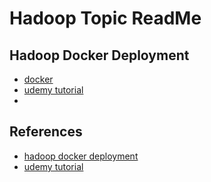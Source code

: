 # Hadoop Topic ReadMe

## Hadoop Docker Deployment 
* [docker](./docker)
* [udemy tutorial](./tutorial/)
* 

## References 
* [hadoop docker deployment](https://github.com/big-data-europe/docker-hadoop)
* [udemy tutorial](https://www.udemy.com/course/the-ultimate-hands-on-hadoop-tame-your-big-data)